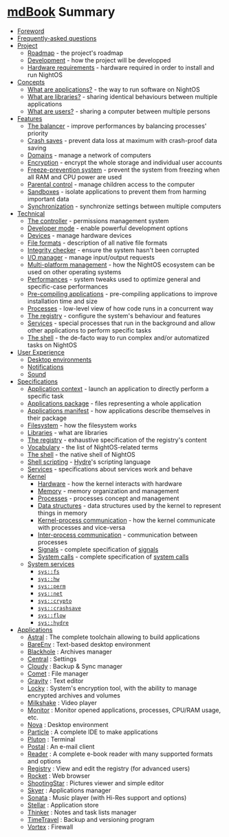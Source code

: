 # [mdBook](https://github.com/rust-lang/mdBook) Summary

- [Foreword](FOREWORD.md)
- [Frequently-asked questions](FAQ.md)
- [Project](project/README.md)
  - [Roadmap](project/roadmap.md) - the project's roadmap
  - [Development](project/development.md) - how the project will be developped
  - [Hardware requirements](project/hw-requirements.md) - hardware required in order to install and run NightOS
- [Concepts](concepts/README.md)
  - [What are applications?](concepts/applications.md) - the way to run software on NightOS
  - [What are libraries?](concepts/libraries.md) - sharing identical behaviours between multiple applications
  - [What are users?](concepts/users.md) - sharing a computer between multiple persons
- [Features](features/README.md)
  - [The balancer](features/balancer.md) - improve performances by balancing processes' priority
  - [Crash saves](features/crash-saves.md) - prevent data loss at maximum with crash-proof data saving
  - [Domains](features/domains.md) - manage a network of computers
  - [Encryption](features/encryption.md) - encrypt the whole storage and individual user accounts
  - [Freeze-prevention system](features/freeze-prevention.md) - prevent the system from freezing when all RAM and CPU power are used
  - [Parental control](features/parental-control.md) - manage children access to the computer
  - [Sandboxes](features/sandboxes.md) - isolate applications to prevent them from harming important data
  - [Synchronization](features/synchronization.md) - synchronize settings between multiple computers
- [Technical](technical/README.md)
  - [The controller](technical/controller.md) - permissions management system
  - [Developer mode](technical/dev-mode.md) - enable powerful development options
  - [Devices](technical/devices.md) - manage hardware devices
  - [File formats](technical/file-formats.md) - description of all native file formats
  - [Integrity checker](technical/integrity-checker.md) - ensure the system hasn't been corrupted
  - [I/O manager](technical/io-manager.md) - manage input/output requests
  - [Multi-platform management](technical/multi-platform.md) - how the NightOS ecosystem can be used on other operating systems
  - [Performances](technical/performances.md) - system tweaks used to optimize general and specific-case performances
  - [Pre-compiling applications](technical/pre-compiling.md) - pre-compiling applications to improve installation time and size
  - [Processes](technical/processes.md) - low-level view of how code runs in a concurrent way
  - [The registry](technical/registry.md) - configure the system's behaviour and features
  - [Services](technical/services.md) - special processes that run in the background and allow other applications to perform specific tasks
  - [The shell](technical/shell.md) - the de-facto way to run complex and/or automatized tasks on NightOS
- [User Experience](ux/README.md)
  - [Desktop environments](ux/desktop-environment.md)
  - [Notifications](ux/notifications.md)
  - [Sound](ux/sound.md)
- [Specifications](specs/README.md)
  - [Application context](specs/applications/context.md) - launch an application to directly perform a specific task
  - [Applications package](specs/applications/package.md) - files representing a whole application
  - [Applications manifest](specs/applications/manifest.md) - how applications describe themselves in their package
  - [Filesystem](specs/filesystem.md) - how the filesystem works
  - [Libraries](specs/libraries.md) - what are libraries
  - [The registry](specs/registry.md) - exhaustive specification of the registry's content
  - [Vocabulary](specs/vocabulary.md) - the list of NightOS-related terms
  - [The shell](specs/shell.md) - the native shell of NightOS
  - [Shell scripting](specs/shell-scripting.md) - [Hydre](technical/shell.md)'s scripting language
  - [Services](specs/services.md) - specifications about services work and behave
  - [Kernel](specs/kernel/README.md)
    - [Hardware](specs/kernel/hardware.md) - how the kernel interacts with hardware
    - [Memory](specs/kernel/memory.md) - memory organization and management
    - [Processes](specs/kernel/processes.md) - processes concept and management
    - [Data structures](specs/kernel/data-structures.md) - data structures used by the kernel to represent things in memory
    - [Kernel-process communication](specs/kernel/kpc.md) - how the kernel communicate with processes and vice-versa
    - [Inter-process communication](specs/kernel/ipc.md) - communication between processes
    - [Signals](specs/kernel/signals.md) - complete specification of [signals](specs/kernel/kpc.md)
    - [System calls](specs/kernel/syscalls.md) - complete specification of [system calls](specs/kernel/kpc.md)
  - [System services](specs/services/README.md)
    - [`sys::fs`](specs/services/fs.md)
    - [`sys::hw`](specs/services/hw.md)
    - [`sys::perm`](specs/services/perm.md)
    - [`sys::net`](specs/services/net.md)
    - [`sys::crypto`](specs/services/crypto.md)
    - [`sys::crashsave`](specs/services/crashsave.md)
    - [`sys::flow`](specs/services/flow.md)
    - [`sys::hydre`](specs/services/hydre.md)
- [Applications](applications/README.md)
    - [Astral](applications/Astral.md) : The complete toolchain allowing to build applications
    - [BareEnv](applications/BareEnv.md) : Text-based desktop environment
    - [Blackhole](applications/Blackhole.md) : Archives manager
    - [Central](applications/Central.md) : Settings
    - [Cloudy](applications/Cloudy.md) : Backup & Sync manager
    - [Comet](applications/Comet.md) : File manager
    - [Gravity](applications/Gravity.md) : Text editor
    - [Locky](applications/Locky.md) : System's encryption tool, with the ability to manage encrypted archives and volumes
    - [Milkshake](applications/Milkshake.md) : Video player
    - [Monitor](applications/Monitor.md) : Monitor opened applications, processes, CPU/RAM usage, etc.
    - [Nova](applications/Nova.md) : Desktop environment
    - [Particle](applications/Particle.md) : A complete IDE to make applications
    - [Pluton](applications/Pluton.md) : Terminal
    - [Postal](applications/Postal.md) : An e-mail client
    - [Reader](applications/Reader.md) : A complete e-book reader with many supported formats and options
    - [Registry](applications/Registry.md) : View and edit the registry (for advanced users)
    - [Rocket](applications/Rocket.md) : Web browser
    - [ShootingStar](applications/ShootingStar.md) : Pictures viewer and simple editor
    - [Skyer](applications/Skyer.md) : Applications manager
    - [Sonata](applications/Sonata.md) : Music player (with Hi-Res support and options)
    - [Stellar](applications/Stellar.md) : Application store
    - [Thinker](applications/Thinker.md) : Notes and task lists manager
    - [TimeTravel](applications/TimeTravel.md) : Backup and versioning program
    - [Vortex](applications/Vortex.md) : Firewall